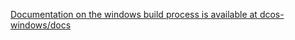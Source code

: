 
[Documentation on the windows build process is available at dcos-windows/docs](https://raw.githubusercontent.com/dcos/dcos-windows/master/docs/windows.md)
